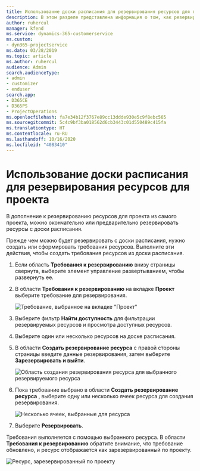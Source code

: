 ```yaml
---
title: Использование доски расписания для резервирования ресурсов для проекта
description: В этом разделе представлена информация о том, как резервировать ресурсы.
author: ruhercul
manager: kfend
ms.service: dynamics-365-customerservice
ms.custom:
- dyn365-projectservice
ms.date: 03/28/2019
ms.topic: article
ms.author: ruhercul
audience: Admin
search.audienceType:
- admin
- customizer
- enduser
search.app:
- D365CE
- D365PS
- ProjectOperations
ms.openlocfilehash: fa7e34b12f3767e89cc13ddde930e5c9f8ebc565
ms.sourcegitcommit: 5c4c9bf3ba018562d6cb3443c01d550489c415fa
ms.translationtype: HT
ms.contentlocale: ru-RU
ms.lasthandoff: 10/16/2020
ms.locfileid: "4083410"
---
```

# <a name="use-the-schedule-board-to-book-project-resources"></a>Использование доски расписания для резервирования ресурсов для проекта

В дополнение к резервированию ресурсов для проекта из самого проекта, можно окончательно или предварительно резервировать ресурсы с доски расписания.

Прежде чем можно будет резервировать с доски расписания, нужно создать или сформировать требования ресурсов. Выполните эти действия, чтобы создать требования ресурсов из доски расписания.

1. Если область **Требования к резервированию** внизу страницы свернута, выберите элемент управление развертыванием, чтобы развернуть ее.
2. В области **Требования к резервированию** на вкладке **Проект** выберите требование для резервирования.

    ![Требование, выбранное на вкладке "Проект"](media/Resource-Management-image73.png)

3. Выберите фильтр **Найти доступность** для фильтрации резервируемых ресурсов и просмотра доступных ресурсов. 
4. Выберите один или несколько ресурсов на доске расписания. 
5. В области **Создать резервирование ресурса** с правой стороны страницы введите данные резервирования, затем выберите **Зарезервировать и выйти**.

    ![Область создания резервирования ресурса для выбранного резервируемого ресурса](media/Resource-Management-image74.png)

6. Пока требование выбрано в области **Создать резервирование ресурса** , выберите одну или несколько ячеек ресурса для создания резервирования.

    ![Несколько ячеек, выбранные для ресурса](media/Resource-Management-image75.png)

7. Выберите **Резервировать**.

Требования выполняется с помощью выбранного ресурса. В области **Требования к резервированию** обратите внимание, что требование обновлено, и ресурс отображается как зарезервированный по проекту.

![Ресурс, зарезервированный по проекту](media/Resource-Management-image76.png)
